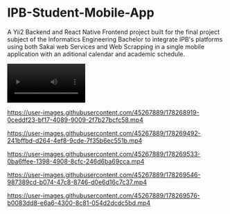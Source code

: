 # IPB-Student-Mobile-App

A Yii2 Backend and React Native Frontend project built for the final project subject of the Informatics Engineering Bachelor to integrate IPB's platforms using both Sakai web Services and Web Scrapping in a single mobile application with an aditional calendar and academic schedule.



<video src='https://user-images.githubusercontent.com/45267889/178268779-a7d87972-956a-4091-a6c1-f1b006766ebe.mp4' width=180></video> 

https://user-images.githubusercontent.com/45267889/178268919-0ceddf23-bf17-4089-9009-2f7b27bcfc58.mp4

https://user-images.githubusercontent.com/45267889/178269492-241bffbd-d264-4ef8-9cde-7f35b6ec551b.mp4

https://user-images.githubusercontent.com/45267889/178269533-0ba6ffee-1398-4908-8cfc-246d6ba69cca.mp4

https://user-images.githubusercontent.com/45267889/178269546-987389cd-b074-47c8-8746-d0e6d16c7c37.mp4

https://user-images.githubusercontent.com/45267889/178269576-b0083dd8-e6a6-4300-8c81-054d2dcdc5bd.mp4
